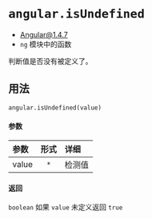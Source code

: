 # `angular.isUndefined`
- Angular@1.4.7
- `ng` 模块中的函数

判断值是否没有被定义了。


## 用法

`angular.isUndefined(value)`

#### 参数

| 参数 | 形式 | 详细 |
|:----|:---:|:----|
|value|`*`| 检测值|


#### 返回

`boolean`	如果 `value` 未定义返回 `true`
